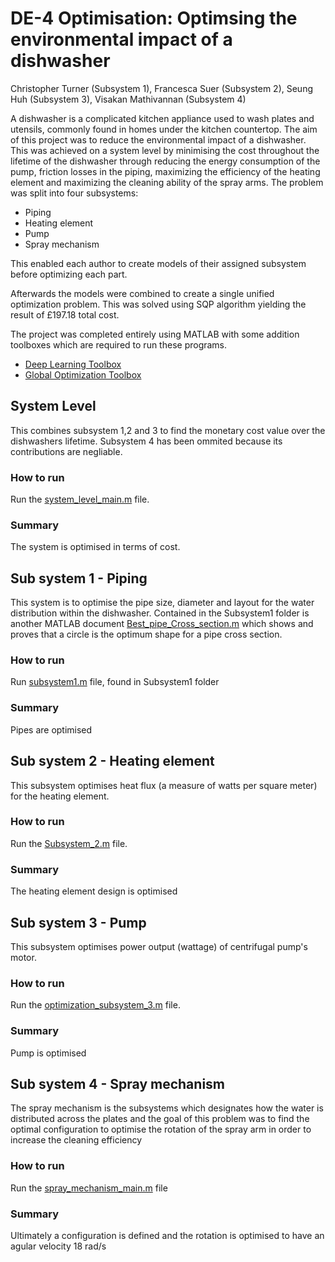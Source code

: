 # DE-4 Optimisation: Optimsing the environmental impact of a dishwasher

Christopher Turner (Subsystem 1), Francesca Suer (Subsystem 2), Seung Huh (Subsystem 3), Visakan Mathivannan (Subsystem 4)

A dishwasher is a complicated kitchen appliance used to wash plates and utensils, commonly found in homes under the kitchen countertop. The aim of this project was to reduce the environmental impact of a dishwasher. This was achieved on a system level by minimising the cost throughout the lifetime of the dishwasher through reducing the energy consumption of the pump, friction losses in the piping, maximizing the efficiency of the heating element and maximizing the cleaning ability of the spray arms. The problem was split into four subsystems:

- Piping
- Heating element
- Pump
- Spray mechanism

This enabled each author to create models of their assigned subsystem before optimizing each part.

Afterwards the models were combined to create a single unified optimization problem. This was solved using SQP algorithm yielding the result of £197.18 total cost.

The project was completed entirely using MATLAB with some addition toolboxes which are required to run these programs.

- [Deep Learning Toolbox](https://uk.mathworks.com/products/deep-learning.html?s_tid=AO_PR_info)
- [Global Optimization Toolbox](https://uk.mathworks.com/products/global-optimization.html)

## System Level

This combines subsystem 1,2 and 3 to find the monetary cost value over the dishwashers lifetime. Subsystem 4 has been ommited because its contributions are negliable.

### How to run

Run the [system_level_main.m](System/system_level_main.m) file.

### Summary

The system is optimised in terms of cost.

## Sub system 1 - Piping

This system is to optimise the pipe size, diameter and layout for the water distribution within the dishwasher. 
Contained in the Subsystem1 folder is another MATLAB document [Best_pipe_Cross_section.m](Subsystem1/Best_pipe_Cross_section.m) which shows and proves that a circle is the optimum shape for a pipe cross section.

### How to run

Run [subsystem1.m](Subsystem1/subsystem1.m) file, found in Subsystem1 folder

### Summary

Pipes are optimised

## Sub system 2 - Heating element

This subsystem optimises heat flux (a measure of watts per square meter) for the heating element.

### How to run

Run the [Subsystem_2.m](Subsystem2/Subsytem_2.m) file.

### Summary

The heating element design is optimised

## Sub system 3 - Pump

This subsystem optimises power output (wattage) of centrifugal pump's motor.

### How to run

Run the [optimization_subsystem_3.m](Subsystem3/optimization_subsystem_3.m) file.

### Summary

Pump is optimised

## Sub system 4 - Spray mechanism

The spray mechanism is the subsystems which designates how the water is distributed across the plates and the goal of this problem was to find the optimal configuration to optimise the rotation of the spray arm in order to increase the cleaning efficiency

### How to run

Run the [spray_mechanism_main.m](Subsystem4/spray_mechanism_main.m) file

### Summary

Ultimately a configuration is defined and the rotation is optimised to have an agular velocity 18 rad/s
